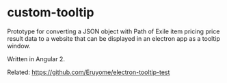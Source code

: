# custom-tooltip

Prototype for converting a JSON object with Path of Exile item pricing price result data to a website that can be displayed in an electron app as a tooltip window.

Written in Angular 2.

Related: https://github.com/Eruyome/electron-tooltip-test
